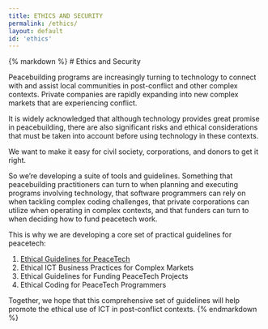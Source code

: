 ```yaml
---
title: ETHICS AND SECURITY
permalink: /ethics/
layout: default
id: 'ethics'
---
```

  <div class="jpl-block row">
  <div style="margin: 0 auto; max-width: 900px">
{% markdown %}
# Ethics and Security
	
Peacebuilding programs are increasingly turning to technology to connect with and assist local communities in post-conflict and other complex contexts. Private companies are rapidly expanding into new complex markets that are experiencing conflict.  

It is widely acknowledged that although technology provides great promise in peacebuilding, there are also significant risks and ethical considerations that must be taken into account before using technology in these contexts.

We want to make it easy for civil society, corporations, and donors to get it right. 

So we’re developing a suite of tools and guidelines. Something that peacebuilding practitioners can turn to when planning and executing programs involving technology, that software programmers can rely on when tackling complex coding challenges, that private corporations can utilize when operating in complex contexts, and that funders can turn to when deciding how to fund peacetech work.

This is why we are developing a core set of practical guidelines for peacetech:
1. [Ethical Guidelines for PeaceTech](https://goo.gl/33bWR3)
2. Ethical ICT Business Practices for Complex Markets
3. Ethical Guidelines for Funding PeaceTech Projects
4. Ethical Coding for PeaceTech Programmers

Together, we hope that this comprehensive set of guidelines will help promote the ethical use of ICT in post-conflict contexts.
{% endmarkdown %}
</div>
</div>
<div style="margin-bottom: 100px;" />
